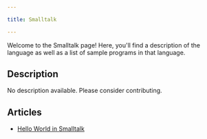 ```yaml
---

title: Smalltalk

---
```


Welcome to the Smalltalk page! Here, you'll find a description of the language as well as a list of sample programs in that language.

## Description

No description available. Please consider contributing.

## Articles

- [Hello World in Smalltalk](https://sampleprograms.io/projects/hello-world/smalltalk)